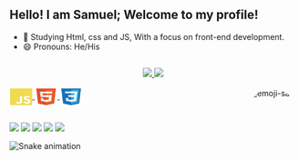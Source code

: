 ## Hello! I am Samuel; Welcome to my profile!
- 🌱 Studying Html, css and JS, With a focus on front-end development.
- 😄 Pronouns: He/His

##


<div align="center">
  <a href="https://github.com/SamuLucas">
  <img height="180em" src="https://github-readme-stats.vercel.app/api?username=SamuLucas&show_icons=true&theme=dracula&include_all_commits=true&count_private=true"/>
  <img height="180em" src="https://github-readme-stats.vercel.app/api/top-langs/?username=SamuLucas&layout=compact&langs_count=7&theme=dracula"/>
</div>
<div style="display: inline_block"><br>
  <img align="center" alt="Sam-Js" height="30" width="40" src="https://raw.githubusercontent.com/devicons/devicon/master/icons/javascript/javascript-plain.svg"> 
  <img align="center" alt="Sam-HTML" height="30" width="40" src="https://raw.githubusercontent.com/devicons/devicon/master/icons/html5/html5-original.svg">
  <img align="center" alt="Sam-CSS" height="30" width="40" src="https://raw.githubusercontent.com/devicons/devicon/master/icons/css3/css3-original.svg">
  <img align="right" height="210" style="border-radius:50px" src="https://user-images.githubusercontent.com/92492455/144287560-7b25c5eb-fb9b-4b45-aef2-7e3e2817f0f6.gif" alt="emoji-sam">
</div>
  
  ##
  
<div> 
  <a href="https://www.instagram.com/samuel.lucas.37051579/" target="_blank"><img src="https://img.shields.io/badge/-Instagram-%23E4405F?style=for-the-badge&logo=instagram&logoColor=white" target="_blank"></a>
  <a href="https://web.facebook.com/samuel.lucas.37051579/" target="_blank"><img src="https://img.shields.io/badge/-Facebook-%23E4405F?style=for-the-badge&logo=Facebook&logoColor=white" target="_blank"></a>
 <a href="https://discord.gg/KGjDNMp4TW" target="_blank"><img src="https://img.shields.io/badge/Discord-7289DA?style=for-the-badge&logo=discord&logoColor=white" target="_blank"></a> 
  <a href = "mailto: samulucasf@hotmail.com"><img src="https://img.shields.io/badge/-hotmail-%23333?style=for-the-badge&logo=hotmail&logoColor=white" target="_blank"></a>
  <a href="https://www.linkedin.com/in/samuel-lucas-300914191/" target="_blank"><img src="https://img.shields.io/badge/-LinkedIn-%230077B5?style=for-the-badge&logo=linkedin&logoColor=white" target="_blank"></a> 
  
  ![Snake animation](https://github.com/SamuLucas/SamuLucas/blob/output/github-contribution-grid-snake.svg)
 
  
  
 
</div>

